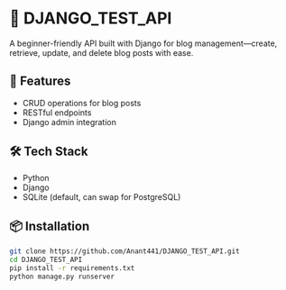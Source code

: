 # 🧪 DJANGO_TEST_API

A beginner-friendly API built with Django for blog management—create, retrieve, update, and delete blog posts with ease.

## 🚀 Features
- CRUD operations for blog posts
- RESTful endpoints
- Django admin integration

## 🛠️ Tech Stack
- Python
- Django
- SQLite (default, can swap for PostgreSQL)

## 📦 Installation
```bash
git clone https://github.com/Anant441/DJANGO_TEST_API.git
cd DJANGO_TEST_API
pip install -r requirements.txt
python manage.py runserver
